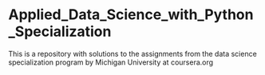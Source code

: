 # Applied_Data_Science_with_Python_Specialization
This is a repository with solutions to the assignments from the data science specialization program by Michigan University at coursera.org
